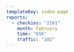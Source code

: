 ```yaml
---
templateKey: index-page
reports:
  - checkins: "2161"
    month: February
    time: "656"
    traffic: "102"
---
```

